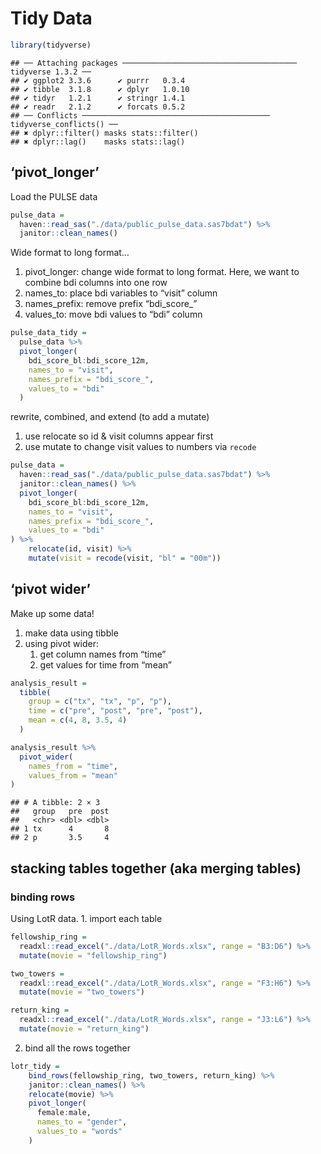 Tidy Data
================

``` r
library(tidyverse)
```

    ## ── Attaching packages ─────────────────────────────────────── tidyverse 1.3.2 ──
    ## ✔ ggplot2 3.3.6      ✔ purrr   0.3.4 
    ## ✔ tibble  3.1.8      ✔ dplyr   1.0.10
    ## ✔ tidyr   1.2.1      ✔ stringr 1.4.1 
    ## ✔ readr   2.1.2      ✔ forcats 0.5.2 
    ## ── Conflicts ────────────────────────────────────────── tidyverse_conflicts() ──
    ## ✖ dplyr::filter() masks stats::filter()
    ## ✖ dplyr::lag()    masks stats::lag()

## ‘pivot_longer’

Load the PULSE data

``` r
pulse_data =
  haven::read_sas("./data/public_pulse_data.sas7bdat") %>% 
  janitor::clean_names()
```

Wide format to long format…

1.  pivot_longer: change wide format to long format. Here, we want to
    combine bdi columns into one row
2.  names_to: place bdi variables to “visit” column
3.  names_prefix: remove prefix “bdi_score\_”
4.  values_to: move bdi values to “bdi” column

``` r
pulse_data_tidy =
  pulse_data %>% 
  pivot_longer(
    bdi_score_bl:bdi_score_12m, 
    names_to = "visit",
    names_prefix = "bdi_score_",
    values_to = "bdi"
  )
```

rewrite, combined, and extend (to add a mutate)

1.  use relocate so id & visit columns appear first
2.  use mutate to change visit values to numbers via `recode`

``` r
pulse_data =
  haven::read_sas("./data/public_pulse_data.sas7bdat") %>% 
  janitor::clean_names() %>% 
  pivot_longer(
    bdi_score_bl:bdi_score_12m, 
    names_to = "visit",
    names_prefix = "bdi_score_",
    values_to = "bdi"
) %>% 
    relocate(id, visit) %>% 
    mutate(visit = recode(visit, "bl" = "00m"))
```

## ‘pivot wider’

Make up some data!

1.  make data using tibble
2.  using pivot wider:
    1.  get column names from “time”
    2.  get values for time from “mean”

``` r
analysis_result =
  tibble(
    group = c("tx", "tx", "p", "p"),
    time = c("pre", "post", "pre", "post"),
    mean = c(4, 8, 3.5, 4)
  )

analysis_result %>% 
  pivot_wider(
    names_from = "time",
    values_from = "mean"
)
```

    ## # A tibble: 2 × 3
    ##   group   pre  post
    ##   <chr> <dbl> <dbl>
    ## 1 tx      4       8
    ## 2 p       3.5     4

## stacking tables together (aka merging tables)

### binding rows

Using LotR data. 1. import each table

``` r
fellowship_ring =
  readxl::read_excel("./data/LotR_Words.xlsx", range = "B3:D6") %>%
  mutate(movie = "fellowship_ring")

two_towers =
  readxl::read_excel("./data/LotR_Words.xlsx", range = "F3:H6") %>%
  mutate(movie = "two_towers")

return_king =
  readxl::read_excel("./data/LotR_Words.xlsx", range = "J3:L6") %>%
  mutate(movie = "return_king")
```

2.  bind all the rows together

``` r
lotr_tidy = 
    bind_rows(fellowship_ring, two_towers, return_king) %>% 
    janitor::clean_names() %>% 
    relocate(movie) %>% 
    pivot_longer(
      female:male,
      names_to = "gender",
      values_to = "words"
    )
```
